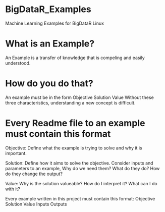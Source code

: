 BigDataR_Examples
=================

Machine Learning Examples for BigDataR Linux

What is an Example?
===================

An Example is a transfer of knowledge that is compeling and easily understood.

How do you do that?
===================

An example must be in the form 
  Objective
  Solution
  Value
Without these three characteristics, understanding a new concept is difficult.


Every Readme file to an example must contain this format
========================================================

Objective:
Define what the example is trying to solve and why it is important.

Solution:
Define how it aims to solve the objective.  Consider inputs and parameters to an example, Why do we need them? What do they do? How do they change the output?

Value:
Why is the solution valueable? How do I interpret it? What can I do with it?


Every example written in this project must contain this format:
Objective
Solution
Value
Inputs
Outputs
